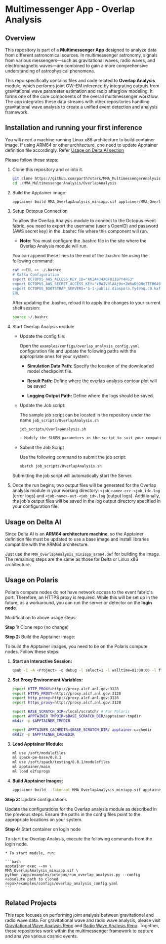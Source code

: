 # Multimessenger App - Overlap Analysis

## Overview
This repository is part of a **Multimessenger App** designed to analyze data from different astronomical sources. In multimessenger astronomy, signals from various messengers—such as gravitational waves, radio waves, and electromagnetic waves—are combined to gain a more comprehensive understanding of astrophysical phenomena.

This repo specifically contains files and code related to **Overlap Analysis** module, which performs joint GW–EM inference by integrating outputs from gravitational wave parameter estimation and radio afterglow modeling. It forms one of the core components of the overall multimessenger workflow. The app integrates these data streams with other repositories handling gravitational wave analysis to create a unified event detection and analysis framework.

## Installation and running your first inference

You will need a machine running Linux x86 architecture to build container image. If using ARM64 or other architecture, one need to update Apptainer definition file accordingly. Refer [Usage on Delta AI section](##usage-on-delta-ai)

Please follow these steps:

1.  Clone this repository and `cd` into it.

    ```bash
    git clone https://github.com/parth7stark/MMA_MultimessengerAnalysis.git
    cd ./MMA_MultimessengerAnalysis/OverlapAnalysis
    ```

2. Build the Apptainer image:

    ```bash
    apptainer build MMA_OverlapAnalysis_miniapp.sif apptainer/MMA_OverlapAnalysis_miniapp.def
    ```

3. Setup Octopus Connection

    To allow the Overlap Analysis module to connect to the Octopus event fabric, you need to export the username (user's OpenID) and password (AWS secret key) in the .bashrc file where this component will run.

    * **Note:** You must configure the .bashrc file in the site where the Overlap Analysis module will run.

    You can append these lines to the end of the .bashrc file using the following command:

    ```bash
    cat <<EOL >> ~/.bashrc
    # Kafka Configuration
    export OCTOPUS_AWS_ACCESS_KEY_ID="AKIA4J4XQFUIIB7Y4FG3"
    export OCTOPUS_AWS_SECRET_ACCESS_KEY="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"
    export OCTOPUS_BOOTSTRAP_SERVERS='b-1-public.diaspora.fy49oq.c9.kafka.us-east-1.amazonaws.com:9198,b-2-public.diaspora.fy49oq.c9.kafka.us-east-1.amazonaws.com:9198'
    EOL   
    ```

    After updating the .bashrc, reload it to apply the changes to your current shell session:
    
    ```bash
    source ~/.bashrc
    ```

4. Start Overlap Analysis module


   * Update the config file:

        Open the `examples/configs/overlap_analysis_config.yaml` configuration file and update the following paths with the appropriate ones for your system:

        - **Simulation Data Path:** Specify the location of the downloaded model checkpoint file.

        - **Result Path:** Define where the overlap analysis contour plot will be saved

        - **Logging Output Path:** Define where the logs should be saved.


   * Update the Job script:
      
       The sample job script can be located in the repository under the name `job_scripts/OverlapAnalysis.sh`

        ```bash
        job_scripts/OverlapAnalysis.sh
    
        - Modify the SLURM parameters in the script to suit your computing environment (e.g., partition, time, and resources).
        ```

    * Submit the Job Script
    
        Use the following command to submit the job script:
    
        ```bash
        sbatch job_scripts/OverlapAnalysis.sh
        ```

    Submitting the job script will automatically start the Server.

5.  Once the run begins, two output files will be generated for the Overlap analysis module in your working directory: 
`<job-name>-err-<job_id>.log` (error logs) and `<job-name>-out-<job_id>.log` (output logs). Additionally, the job's output files will be saved in the log output directory specified in your configuration file.

## Usage on Delta AI

Since Delta AI is an **ARM64 architecture machine**, so the Apptainer definition file must be updated to use a base image and install libraries compatible with the ARM64 architecture.

Just use the `MMA_OverlapAnalysis_miniapp_arm64.def` for building the image.
The remaining steps are the same as those for Delta or Linux x86 architecture.


## Usage on Polaris

Polaris compute nodes do not have network access to the event fabric's port. Therefore, an HTTPS proxy is required. While this will be set up in the future, as a workaround, you can run the server or detector on the **login node**.

Modification to above usage steps:

**Step 1:** Clone repo (no change)

**Step 2:** Build the Apptainer image:

To build the Apptainer images, you need to be on the Polaris compute nodes. Follow these steps:

1. **Start an Interactive Session:**
   ```bash
   qsub -I -A <Project> -q debug -l select=1 -l walltime=01:00:00 -l filesystems=home:eagle -l singularity_fakeroot=true
   ```

2. **Set Proxy Environment Variables:**

   ```bash
   export HTTP_PROXY=http://proxy.alcf.anl.gov:3128
   export HTTPS_PROXY=http://proxy.alcf.anl.gov:3128
   export http_proxy=http://proxy.alcf.anl.gov:3128
   export https_proxy=http://proxy.alcf.anl.gov:3128

   export BASE_SCRATCH_DIR=/local/scratch/ # For Polaris
   export APPTAINER_TMPDIR=$BASE_SCRATCH_DIR/apptainer-tmpdir
   mkdir -p $APPTAINER_TMPDIR

   export APPTAINER_CACHEDIR=$BASE_SCRATCH_DIR/ apptainer-cachedir
   mkdir -p $APPTAINER_CACHEDIR
   ```

3. **Load Apptainer Module:**

   ```bash
   ml use /soft/modulefiles
   ml spack-pe-base/0.8.1
   ml use /soft/spack/testing/0.8.1/modulefiles
   ml apptainer/main
   ml load e2fsprogs
   ```

4. **Build Apptainer Images:**
   
    ```bash
    apptainer build --fakeroot MMA_OverlapAnalysis_miniapp.sif apptainer/MMA_OverlapAnalysis_miniapp.def
    ```


**Step 3:** Update configurations

Update the configurations for the Overlap analysis module as described in the previous steps. Ensure the paths in the config files point to the appropriate locations on your system.

**Step 4:** Start container on login node

To start the Overlap Analysis, execute the following commands from the login node.

    * To start module, run:

    ```bash
    apptainer exec --nv \
    MMA_OverlapAnalysis_miniapp.sif \
    python /app/examples/octopus/run_overlap_analysis.py --config <absolute path to cloned repo>/examples/configs/overlap_analysis_config.yaml
    ```



## Related Projects
This repo focuses on performing joint analysis between gravitational and radio wave data. For gravitational wave and radio wave analysis, please visit [Gravitational Wave Analysis Repo](https://github.com/parth7stark/MMA_GravitationalWave/tree/main) and [Radio Wave Analysis Repo](https://github.com/parth7stark/MMA_RadioWave/tree/main). Together, these repositories work within the multimessenger framework to capture and analyze various cosmic events.

